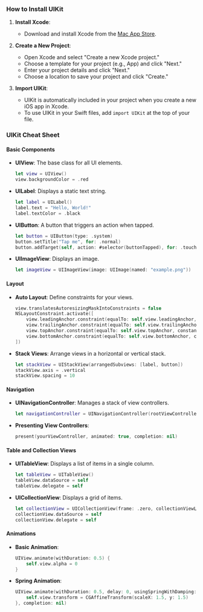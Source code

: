### How to Install UIKit

1. **Install Xcode**:

   - Download and install Xcode from the [Mac App Store](https://apps.apple.com/us/app/xcode/id497799835?mt=12).

2. **Create a New Project**:

   - Open Xcode and select "Create a new Xcode project."
   - Choose a template for your project (e.g., App) and click "Next."
   - Enter your project details and click "Next."
   - Choose a location to save your project and click "Create."

3. **Import UIKit**:
   - UIKit is automatically included in your project when you create a new iOS app in Xcode.
   - To use UIKit in your Swift files, add `import UIKit` at the top of your file.

### UIKit Cheat Sheet

#### Basic Components

- **UIView**: The base class for all UI elements.

  ```swift
  let view = UIView()
  view.backgroundColor = .red
  ```

- **UILabel**: Displays a static text string.

  ```swift
  let label = UILabel()
  label.text = "Hello, World!"
  label.textColor = .black
  ```

- **UIButton**: A button that triggers an action when tapped.

  ```swift
  let button = UIButton(type: .system)
  button.setTitle("Tap me", for: .normal)
  button.addTarget(self, action: #selector(buttonTapped), for: .touchUpInside)
  ```

- **UIImageView**: Displays an image.
  ```swift
  let imageView = UIImageView(image: UIImage(named: "example.png"))
  ```

#### Layout

- **Auto Layout**: Define constraints for your views.

  ```swift
  view.translatesAutoresizingMaskIntoConstraints = false
  NSLayoutConstraint.activate([
      view.leadingAnchor.constraint(equalTo: self.view.leadingAnchor, constant: 20),
      view.trailingAnchor.constraint(equalTo: self.view.trailingAnchor, constant: -20),
      view.topAnchor.constraint(equalTo: self.view.topAnchor, constant: 20),
      view.bottomAnchor.constraint(equalTo: self.view.bottomAnchor, constant: -20)
  ])
  ```

- **Stack Views**: Arrange views in a horizontal or vertical stack.
  ```swift
  let stackView = UIStackView(arrangedSubviews: [label, button])
  stackView.axis = .vertical
  stackView.spacing = 10
  ```

#### Navigation

- **UINavigationController**: Manages a stack of view controllers.

  ```swift
  let navigationController = UINavigationController(rootViewController: yourViewController)
  ```

- **Presenting View Controllers**:
  ```swift
  present(yourViewController, animated: true, completion: nil)
  ```

#### Table and Collection Views

- **UITableView**: Displays a list of items in a single column.

  ```swift
  let tableView = UITableView()
  tableView.dataSource = self
  tableView.delegate = self
  ```

- **UICollectionView**: Displays a grid of items.
  ```swift
  let collectionView = UICollectionView(frame: .zero, collectionViewLayout: UICollectionViewFlowLayout())
  collectionView.dataSource = self
  collectionView.delegate = self
  ```

#### Animations

- **Basic Animation**:

  ```swift
  UIView.animate(withDuration: 0.5) {
      self.view.alpha = 0
  }
  ```

- **Spring Animation**:
  ```swift
  UIView.animate(withDuration: 0.5, delay: 0, usingSpringWithDamping: 0.5, initialSpringVelocity: 1, options: [], animations: {
      self.view.transform = CGAffineTransform(scaleX: 1.5, y: 1.5)
  }, completion: nil)
  ```
